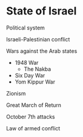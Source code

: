 # State of Israel

Political system

Israeli-Palestinian conflict

Wars against the Arab states
- 1948 War
  - The Nakba
- Six Day War
- Yom Kippur War

Zionism

Great March of Return

October 7th attacks

Law of armed conflict

